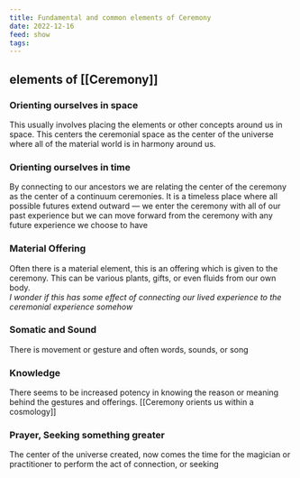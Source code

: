 ```yaml
---
title: Fundamental and common elements of Ceremony
date: 2022-12-16
feed: show
tags:
---
```


## elements of [[Ceremony]]

### **Orienting ourselves in space**
This usually involves placing the elements or other concepts around us in space. This centers the ceremonial space as the center of the universe where all of the material world is in harmony around us.

### Orienting ourselves in time
By connecting to our ancestors we are relating the center of the ceremony as the center of a continuum ceremonies. It is a timeless place where all possible futures extend outward — we enter the ceremony with all of our past experience but we can move forward from the ceremony with any future experience we choose to have

### Material Offering
Often there is a material element, this is an offering which is given to the ceremony. This can be various plants, gifts, or even fluids from our own body.  
_I wonder if this has some effect of connecting our lived experience to the ceremonial experience somehow_

  

### Somatic and Sound
There is movement or gesture and often words, sounds, or song

### Knowledge
There seems to be increased potency in knowing the reason or meaning behind the gestures and offerings.
[[Ceremony orients us within a cosmology]]

  

### Prayer, Seeking something greater
The center of the universe created, now comes the time for the magician or practitioner to perform the act of connection, or seeking